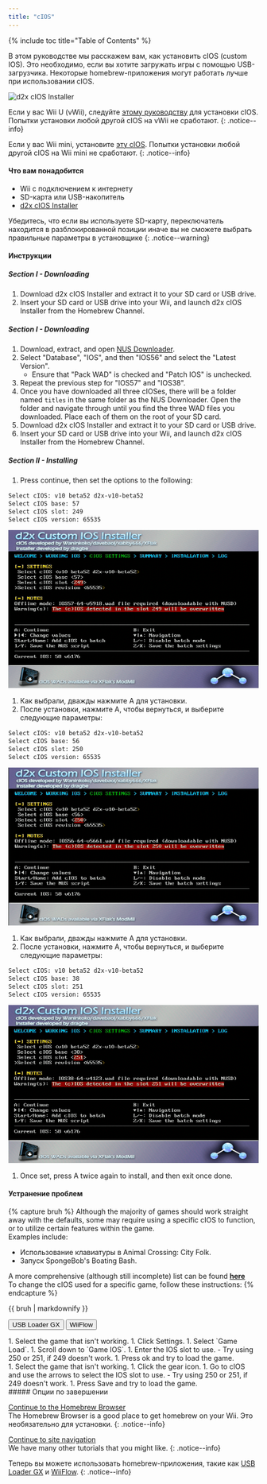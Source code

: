 ```yaml
---
title: "cIOS"
---
```


{% include toc title="Table of Contents" %}

В этом руководстве мы расскажем вам, как установить cIOS (custom IOS). Это необходимо, если вы хотите загружать игры с помощью USB-загрузчика. Некоторые homebrew-приложения могут работать лучше при использовании cIOS.

![d2x cIOS Installer](/images/cios/cIOS.png)

Если у вас Wii U (vWii), следуйте [этому руководству](https://wiiu.hacks.guide/#/vwii-modding) для установки cIOS. Попытки установки любой другой cIOS на vWii не сработают.
{: .notice--info}

Если у вас Wii mini, установите [эту cIOS](cios-mini). Попытки установки любой другой cIOS на Wii mini не сработают.
{: .notice--info}

#### Что вам понадобится

* Wii с подключением к интернету
* SD-карта или USB-накопитель
* [d2x cIOS Installer](https://hbb1.oscwii.org/hbb/d2x-cios-installer/d2x-cios-installer.zip)

Убедитесь, что если вы используете SD-карту, переключатель находится в разблокированной позиции иначе вы не сможете выбрать правильные параметры в установщике
{: .notice--warning}

#### Инструкции

##### Section I - Downloading

1. Download d2x cIOS Installer and extract it to your SD card or USB drive.
1. Insert your SD card or USB drive into your Wii, and launch d2x cIOS Installer from the Homebrew Channel. </div>
<div id="without-connection" class="blanktabcontent" markdown="1">

##### Section I - Downloading

1. Download, extract, and open [NUS Downloader](https://github.com/WiiDatabase/nusdownloader/releases/download/v1.9-mod-nusfix/NUSD-Mod-NUS-Fix.zip).
1. Select "Database", "IOS", and then "IOS56" and select the "Latest Version".
   - Ensure that "Pack WAD" is checked and "Patch IOS" is unchecked.
1. Repeat the previous step for "IOS57" and "IOS38".
1. Once you have downloaded all three cIOSes, there will be a folder named `titles` in the same folder as the NUS Downloader. Open the folder and navigate through until you find the three WAD files you downloaded. Place each of them on the root of your SD card.
1. Download d2x cIOS Installer and extract it to your SD card or USB drive.
1. Insert your SD card or USB drive into your Wii, and launch d2x cIOS Installer from the Homebrew Channel.
</div>

##### Section II - Installing

1. Press continue, then set the options to the following:
```
Select cIOS: v10 beta52 d2x-v10-beta52
Select cIOS base: 57
Select cIOS slot: 249
Select cIOS version: 65535
```
![Install cIOS 249](/images/cios/Install249.png)
1. Как выбрали, дважды нажмите A для установки.
1. После установки, нажмите A, чтобы вернуться, и выберите следующие параметры:
```
Select cIOS: v10 beta52 d2x-v10-beta52
Select cIOS base: 56
Select cIOS slot: 250
Select cIOS version: 65535
```
![Install cIOS 250](/images/cios/Install250.png)
1. Как выбрали, дважды нажмите A для установки.
1. После установки, нажмите A, чтобы вернуться, и выберите следующие параметры:
```
Select cIOS: v10 beta52 d2x-v10-beta52
Select cIOS base: 38
Select cIOS slot: 251
Select cIOS version: 65535
```
![Install cIOS 251](/images/cios/Install251.png)
1. Once set, press A twice again to install, and then exit once done.

#### Устранение проблем

{% capture bruh %}
Although the majority of games should work straight away with the defaults, some may require using a specific cIOS to function, or to utilize certain features within the game.<br> Examples include:
* Использование клавиатуры в Animal Crossing: City Folk.
* Запуск SpongeBob's Boating Bash.

A more comprehensive (although still incomplete) list can be found [**here**](https://wiki.gbatemp.net/wiki/Wii_cIOS_base_Compatibility_List)<br> To change the cIOS used for a specific game, follow these instructions:
{% endcapture %}
<div class="notice--warning">{{ bruh | markdownify }}</div>

<button class="tablinks btn btn--large btn--primary" id="defaultOpen" onclick="openTab(event, 'usbloadergx')">USB Loader GX</button>
<button class="tablinks btn btn--large btn--info" onclick="openTab(event, 'wiiflow')">WiiFlow</button>

<div id="usbloadergx" class="blanktabcontent" markdown="1">
1. Select the game that isn't working.
1. Click Settings.
1. Select `Game Load`.
1. Scroll down to `Game IOS`.
1. Enter the IOS slot to use.
    - Try using 250 or 251, if 249 doesn't work.
1. Press ok and try to load the game.
</div>
<div id="wiiflow" class="blanktabcontent" markdown="1">
1. Select the game that isn't working.
1. Click the gear icon.
1. Go to cIOS and use the arrows to select the IOS slot to use.
    - Try using 250 or 251, if 249 doesn't work.
1. Press Save and try to load the game.
</div>
##### Опции по завершении

[Continue to the Homebrew Browser](hbb)<br> The Homebrew Browser is a good place to get homebrew on your Wii. Это необязательно для установки.
{: .notice--info}

[Continue to site navigation](site-navigation)<br> We have many other tutorials that you might like.
{: .notice--info}

Теперь вы можете использовать homebrew-приложения, такие как [USB Loader GX](usbloadergx) и [WiiFlow](wiiflow).
{: .notice--info}

<script>
    let tabcontent = document.getElementsByClassName("blanktabcontent");
    let tablinks = document.getElementsByClassName("tablinks");

    function openTab(evt, tabName) {
        let element;

        for (element of tabcontent) {
            element.style.display = "none";
        }

        for (element of tablinks) {
            element.className = element.className.replace("btn--primary", "btn--info");
            if (!element.className.includes('btn--info'))
                element.className += " btn--info";
        }

        document.getElementById(tabName).style.display = "block";
        evt.currentTarget.className = evt.currentTarget.className.replace("btn--info", "btn--primary");
    }

    // Get the element with id="defaultOpen" and click on it
    document.getElementById("defaultOpen").click();
</script>
